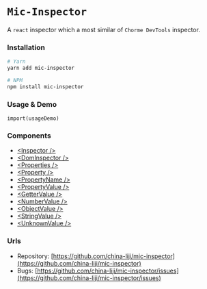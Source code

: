 # `Mic-Inspector`
A `react` inspector which a most similar of `Chorme DevTools` inspector.

### Installation
```bash
# Yarn
yarn add mic-inspector

# NPM
npm install mic-inspector
```

### Usage & Demo
```demo
import(usageDemo)
```

### Components
* [&lt;Inspector /&gt;](#/mic-inspector/inspector)
* [&lt;DomInspector /&gt;](#/mic-inspector/dom-inspector)
* [&lt;Properties /&gt;](#/mic-inspector/properties)
* [&lt;Property /&gt;](#/mic-inspector/property)
* [&lt;PropertyName /&gt;](#/mic-inspector/property-name)
* [&lt;PropertyValue /&gt;](#/mic-inspector/property-value)
* [&lt;GetterValue /&gt;](#/mic-inspector/getter-value)
* [&lt;NumberValue /&gt;](#/mic-inspector/number-value)
* [&lt;ObjectValue /&gt;](#/mic-inspector/object-value)
* [&lt;StringValue /&gt;](#/mic-inspector/string-value)
* [&lt;UnknownValue /&gt;](#/mic-inspector/unknown-value)

### Urls
* Repository: [https://github.com/china-liji/mic-inspector](https://github.com/china-liji/mic-inspector)
* Bugs: [https://github.com/china-liji/mic-inspector/issues](https://github.com/china-liji/mic-inspector/issues)